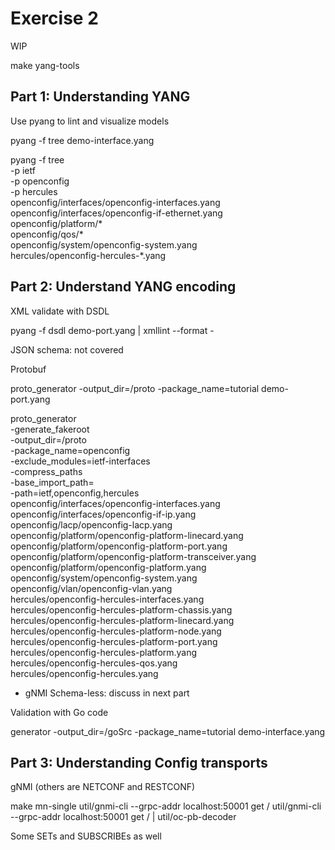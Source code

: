 # Exercise 2

WIP

make yang-tools

## Part 1: Understanding YANG

Use pyang to lint and visualize models

pyang -f tree demo-interface.yang


pyang -f tree \
-p ietf \
-p openconfig \
-p hercules \
openconfig/interfaces/openconfig-interfaces.yang \
openconfig/interfaces/openconfig-if-ethernet.yang  \
openconfig/platform/* \
openconfig/qos/* \
openconfig/system/openconfig-system.yang \
hercules/openconfig-hercules-*.yang



## Part 2: Understand YANG encoding

XML validate with DSDL

pyang -f dsdl demo-port.yang | xmllint --format -

JSON schema: not covered

Protobuf

proto_generator -output_dir=/proto -package_name=tutorial demo-port.yang

proto_generator \
-generate_fakeroot \
-output_dir=/proto \
-package_name=openconfig \
-exclude_modules=ietf-interfaces \
-compress_paths \
-base_import_path= \
-path=ietf,openconfig,hercules \
openconfig/interfaces/openconfig-interfaces.yang \
openconfig/interfaces/openconfig-if-ip.yang \
openconfig/lacp/openconfig-lacp.yang \
openconfig/platform/openconfig-platform-linecard.yang \
openconfig/platform/openconfig-platform-port.yang \
openconfig/platform/openconfig-platform-transceiver.yang \
openconfig/platform/openconfig-platform.yang \
openconfig/system/openconfig-system.yang \
openconfig/vlan/openconfig-vlan.yang \
hercules/openconfig-hercules-interfaces.yang \
hercules/openconfig-hercules-platform-chassis.yang \
hercules/openconfig-hercules-platform-linecard.yang \
hercules/openconfig-hercules-platform-node.yang \
hercules/openconfig-hercules-platform-port.yang \
hercules/openconfig-hercules-platform.yang \
hercules/openconfig-hercules-qos.yang \
hercules/openconfig-hercules.yang

- gNMI Schema-less: discuss in next part

Validation with Go code

generator -output_dir=/goSrc -package_name=tutorial demo-interface.yang

## Part 3: Understanding Config transports

gNMI (others are NETCONF and RESTCONF)

make mn-single
util/gnmi-cli --grpc-addr localhost:50001 get /
util/gnmi-cli --grpc-addr localhost:50001 get / | util/oc-pb-decoder

Some SETs and SUBSCRIBEs as well


